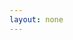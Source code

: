 ```yaml
---
layout: none
---
```


<RedoclyAPIBlock src="/firefly-services/docs/photoshop_renditionCreate.json" width="600px" disableSidebar hideTryItPanel />
